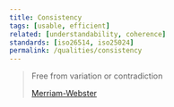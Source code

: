 ```yaml
---
title: Consistency
tags: [usable, efficient]
related: [understandability, coherence]
standards: [iso26514, iso25024]
permalink: /qualities/consistency
---
```


>Free from variation or contradiction
>
>[Merriam-Webster](https://www.merriam-webster.com/dictionary/consistent)
